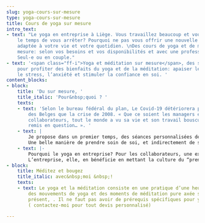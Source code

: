 ```yaml
---
slug: yoga-cours-sur-mesure
type: yoga-cours-sur-mesure
title: Cours de yoga sur mesure
intro_text:
- text: "Le yoga en entreprise à Liège. Vous travaillez beaucoup et vous n'avez pas
    le temps de vous arrêter? Pourquoi ne pas vous offrir une nouvelle expérience
    adaptée à votre vie et votre quotidien. \nDes cours de yoga et de méditation sur
    mesure: selon vos besoins et vos disponibilités et avec une professeur certifiée.
    Seul-e ou en couple."
- text: '<span class="ff-i">Yoga et méditation sur mesure</span>, des sessions personnalisées
    pour profiter des bienfaits du yoga et de la méditation: apaiser le mental, soulager
    le stress, l’anxiété et stimuler la confiance en soi. '
content_blocks:
- block:
    title: 'Du sur mesure, '
    title_italic: 'Pour&nbsp;quoi ? '
    texts:
    - text: 'Selon le bureau fédéral du plan, Le Covid-19 détériorera plus le bien-être
        des Belges que la crise de 2008. « Que ce soient les managers et CEO ou leurs
        collaborateurs, tout le monde a vu sa vie et son travail bousculé, suspendu,
        remis en question… ». '
    - text: |
        Je propose dans un premier temps, des séances personnalisées de yoga et méditation aux managers et membres de comités de direction. ( à domicile ou au bureau)
        Une belle manière de prendre soin de soi, et indirectement de ses équipes et collaborateurs en ces temps mouvementés. Et pourquoi pas, par la suite, lorsque la situation sanitaire le permet, proposer des initiations à vos équipes...
    - text: |-
        Pourquoi le yoga en entreprise? Pour les collaborateurs, une expérience et des outils concrets pour s'apaiser et gérer le stress. Et aussi prendre soin de son corps et soutenir une prise de recul sur les objets de tensions en étant plus à l’écoute de ses besoins.
        L’entreprise, elle, en bénéficie en mettant la culture du “prendre soin de soi” au cœur de ses valeurs et en créant une atmosphère de bienveillance entre employés.
- block:
    title: Méditez et bougez
    title_italic: avec&nbsp;moi &nbsp;!
    texts:
    - text: Le yoga et la méditation consiste en une pratique d’une heure comprenant
        des mouvements de yoga et des moments de méditation pure axée sur l’instant
        présent, . Il ne faut pas avoir de prérequis spécifiques pour y participer.
        ( contactez-moi pour tout devis personnalisé)

---
```

